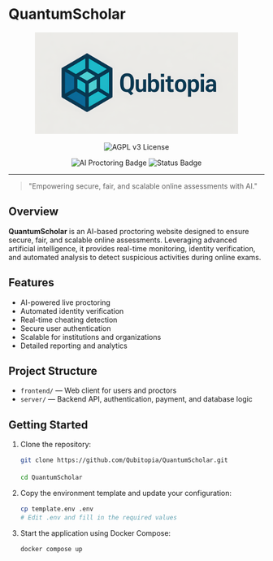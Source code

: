 # QuantumScholar

<p align="center">
   <img src="assets/Qubitopia-4096x2048.png" alt="Qubitopia Logo" width="400"/>
</p>


<p align="center">
   <img src="https://img.shields.io/badge/License-AGPL%20v3-blue.svg" alt="AGPL v3 License"/>
</p>


<p align="center">
   <img src="https://img.shields.io/badge/AI%20Proctoring-Powered%20by%20QuantumScholar-blueviolet?style=for-the-badge&logo=quantconnect&logoColor=white" alt="AI Proctoring Badge"/>
   <img src="https://img.shields.io/badge/Status-Active-brightgreen?style=for-the-badge" alt="Status Badge"/>
</p>

---

> "Empowering secure, fair, and scalable online assessments with AI."

## Overview

**QuantumScholar** is an AI-based proctoring website designed to ensure secure, fair, and scalable online assessments. Leveraging advanced artificial intelligence, it provides real-time monitoring, identity verification, and automated analysis to detect suspicious activities during online exams.

## Features

- AI-powered live proctoring
- Automated identity verification
- Real-time cheating detection
- Secure user authentication
- Scalable for institutions and organizations
- Detailed reporting and analytics

## Project Structure

- `frontend/` — Web client for users and proctors
- `server/` — Backend API, authentication, payment, and database logic

## Getting Started

1. Clone the repository:

   ```sh
   git clone https://github.com/Qubitopia/QuantumScholar.git

   cd QuantumScholar
   ```

2. Copy the environment template and update your configuration:

   ```sh
   cp template.env .env
   # Edit .env and fill in the required values
   ```

3. Start the application using Docker Compose:
   ```sh
   docker compose up
   ```
